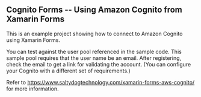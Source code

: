 
## Cognito Forms -- Using Amazon Cognito from Xamarin Forms

This is an example project showing how to connect to Amazon Cognito using Xamarin Forms. 

You can test against the user pool referenced in the sample code. This sample pool requires that the user name be an email. After registering, check the email to get a link for validating the account. (You can configure your Cognito with a different set of requirements.)

Refer to https://www.saltydogtechnology.com/xamarin-forms-aws-cognito/ for more information.

